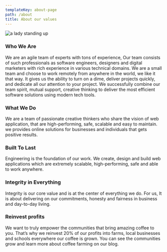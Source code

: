 ```yaml
---
templateKey: about-page
path: /about
title: About our values
---
```

![a lady standing up](/img/vision.png)

### Who We Are

We are an agile team of experts with tons of experience, Our team consists of such professionals as software engineers, designers and digital marketers with rich experience in various technical domains. We are a small team and choose to work remotely from anywhere in the world, we like it that way. It gives us the ability to turn on a dime, deliver projects quickly, and dedicate all our attention to your project.
We successfully combine our team spirit, mutual support, creative thinking to deliver the most efficient software solutions using modern  tech tools.

### What We Do

We are a team of passionate creative thinkers who share the vision of web application, that are high-performing, safe, scalable and easy to maintain. we provides online solutions for businesses and individuals that gets positive results.

### Built To Last

Engineering is the foundation of our work. We create, design and build web applications which are extremely scalable, high-performing, safe and able to work anywhere.

### Integrity in Everything

Integrity is our core value and is at the center of everything we do. For us, It is about delivering on our commitments, honesty and fairness in business and day-to-day living. 

### Reinvest profits

We want to truly empower the communities that bring amazing coffee to you. That’s why we reinvest 20% of our profits into farms, local businesses and schools everywhere our coffee is grown. You can see the communities grow and learn more about coffee farming on our blog.